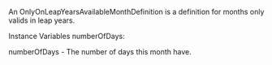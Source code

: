 An OnlyOnLeapYearsAvailableMonthDefinition is a definition for months only valids in leap years.

Instance Variables
	numberOfDays:		<Number>

numberOfDays
	- The number of days this month have.
